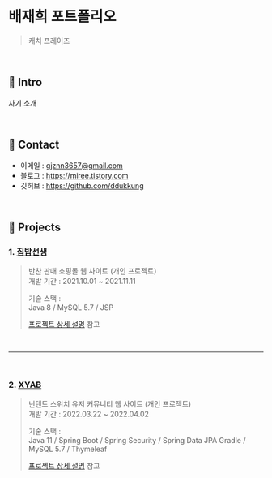 # 배재희 포트폴리오
> 캐치 프레이즈

<br>
  
## 📌 Intro
자기 소개  

<br>

## 📌 Contact
* 이메일 : gjznn3657@gmail.com
* 블로그 : https://miree.tistory.com
* 깃허브 : https://github.com/ddukkung

<br>
  
## 📌 Projects
### 1. [집밥선생](https://github.com/ddukkung/BC)
> 반찬 판매 쇼핑몰 웹 사이트 (개인 프로젝트)  
> 개발 기간 : 2021.10.01 ~ 2021.11.11  
>   
> 기술 스택 :  
> Java 8 / MySQL 5.7 / JSP  
>  
> [프로젝트 상세 설명](https://github.com/ddukkung/BC) 참고

<br>

***
<br>

### 2. [XYAB](https://github.com/ddukkung/BC)
> 닌텐도 스위치 유저 커뮤니티 웹 사이트 (개인 프로젝트)  
> 개발 기간 : 2022.03.22 ~ 2022.04.02  
>   
> 기술 스택 :  
> Java 11 / Spring Boot / Spring Security / Spring Data JPA
> Gradle / MySQL 5.7 / Thymeleaf
>  
> [프로젝트 상세 설명](https://github.com/ddukkung/xyab) 참고



